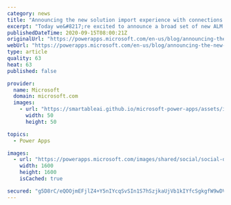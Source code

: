 ```yaml
---
category: news
title: "Announcing the new solution import experience with connections and environment variables"
excerpt: "Today we&#8217;re excited to announce a broad set of new ALM capabilities for importing solutions. In addition to these modern new interfaces, now you can establish connections as well as set values for environment variables.  We&#8217;re also excited to announce that environment variables are now generally"
publishedDateTime: 2020-09-15T08:00:21Z
originalUrl: "https://powerapps.microsoft.com/en-us/blog/announcing-the-new-solution-import-experience-with-connections-and-environment-variables/"
webUrl: "https://powerapps.microsoft.com/en-us/blog/announcing-the-new-solution-import-experience-with-connections-and-environment-variables/"
type: article
quality: 63
heat: 63
published: false

provider:
  name: Microsoft
  domain: microsoft.com
  images:
    - url: "https://smartableai.github.io/microsoft-power-apps/assets/images/organizations/microsoft.com-50x50.jpg"
      width: 50
      height: 50

topics:
  - Power Apps

images:
  - url: "https://powerapps.microsoft.com/images/shared/social/social-default-image.png"
    width: 1600
    height: 1600
    isCached: true

secured: "g5D8rC/eQOOjmEFjlZ4+Y5nIYcqSvSIn1S7hSzjkaUjVb1kIYfcSgkgfW9wDVdmNHL7T71ammlkfnyjTJ5GNytmGci6iJbQHQdJpsPATvTBQNBhneYkuFvzMO/xkJS6D7HJ/gIv8nF1ErZPtlsLbXiuXhQ1QtUE7tH5y40aY4NR+sT1OgjPQjamt/SSMZJzuL7TbMWhPk1/MLPNE7d2J2uj1kpKCgbO+OJ7mnKT9JVz2jbws2QYvWf/A3C1FiQo0uZaWH1/ROZ3XyoXh1EsJifhkkYVROo8pOSOkVfzgwbpESd+kh1q34f7e9jHG7hcY7zDDdaGMRWb5tHqXJWg6Otivg5+omGyFpxqQ0ydlXDU=;QfYF+uZacHyAQ0hZg66Cjg=="
---
```


